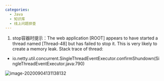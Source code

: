 ```yaml
---
categories:
  - Java
  - 知识库
  - 线上问题排查
---
```

1. stop容器时提示：The web application [ROOT] appears to have started a thread named [Thread-48] but has failed to stop it. This is very likely to create a memory leak. Stack trace of thread:

- io.netty.util.concurrent.SingleThreadEventExecutor.confirmShundown(SingleThreadEventExecutor.java:790)



![image-20200904131138132](C:\Users\yuye.huang\AppData\Roaming\Typora\typora-user-images\image-20200904131138132.png)